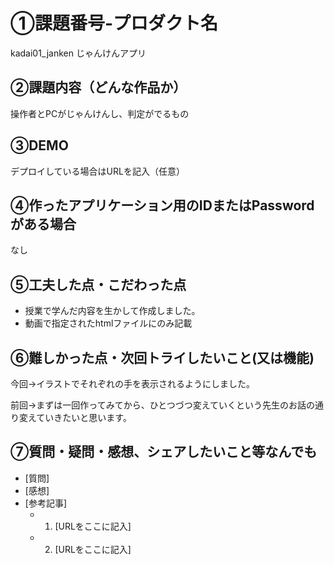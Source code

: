 # ①課題番号-プロダクト名
kadai01_janken
じゃんけんアプリ

## ②課題内容（どんな作品か）
操作者とPCがじゃんけんし、判定がでるもの

## ③DEMO

デプロイしている場合はURLを記入（任意）

## ④作ったアプリケーション用のIDまたはPasswordがある場合

なし

## ⑤工夫した点・こだわった点

- 授業で学んだ内容を生かして作成しました。
- 動画で指定されたhtmlファイルにのみ記載

## ⑥難しかった点・次回トライしたいこと(又は機能)

今回→イラストでそれぞれの手を表示されるようにしました。

前回→まずは一回作ってみてから、ひとつづつ変えていくという先生のお話の通り変えていきたいと思います。

## ⑦質問・疑問・感想、シェアしたいこと等なんでも

- [質問]
- [感想]
- [参考記事]
  - 1. [URLをここに記入]
  - 2. [URLをここに記入]